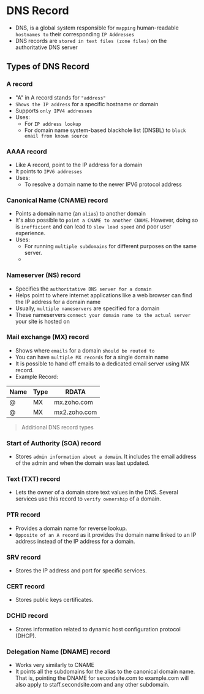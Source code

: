 # DNS Record

- DNS, is a global system responsible for `mapping` human-readable `hostnames to` their corresponding `IP Addresses`
- DNS records are `stored in text files (zone files)` on the authoritative DNS server

## Types of DNS Record

### A record

- "A" in A record stands for `"address"`
- `Shows the IP address` for a specific hostname or domain
- Supports `only IPV4 addresses`
- Uses:
  - For `IP address lookup`
  - For domain name system-based blackhole list (DNSBL) to `block email from known source`

### AAAA record

- Like A record, point to the IP address for a domain
- It points to `IPV6 addresses`
- Uses:
  - To resolve a domain name to the newer IPV6 protocol address

### Canonical Name (CNAME) record

- Points a domain name (an `alias`) to another domain
- It's also possible to `point a CNAME to another CNAME`. However, doing so is `inefficient` and can lead to `slow load speed` and poor user experience.
- Uses:
  - For running `multiple subdomains` for different purposes on the same server.
  - 

### Nameserver (NS) record

- Specifies the `authoritative DNS server for a domain`
- Helps point to where internet applications like a web browser can find the IP address for a domain name
- Usually, `multiple nameservers` are specified for a domain
- These nameservers `connect your domain name to the actual server` your site is hosted on

### Mail exchange (MX) record

- Shows where `emails` for a domain `should be routed to`
- You can have `multiple MX records` for a single domain name
- It is possible to hand off emails to a dedicated email server using MX record.
- Example Record:

| Name   | Type | RDATA         |
| ------ | ---- | ------------- |
| @      | MX   | mx.zoho.com   |
| @      | MX   | mx2.zoho.com  |

> Additional DNS record types

### Start of Authority (SOA) record

- Stores `admin information about a domain`. It includes the email address of the admin and when the domain was last updated.

### Text (TXT) record

- Lets the owner of a domain store text values in the DNS. Several services use this record to `verify ownership` of a domain.

### PTR record

- Provides a domain name for reverse lookup. 
- `Opposite of an A record` as it provides the domain name linked to an IP address instead of the IP address for a domain.

### SRV record

- Stores the IP address and port for specific services.

### CERT record

- Stores public keys certificates.

### DCHID record

- Stores information related to dynamic host configuration protocol (DHCP).

### Delegation Name (DNAME) record

- Works very similarly to CNAME
- It points all the subdomains for the alias to the canonical domain name. That is, pointing the DNAME for secondsite.com to example.com will also apply to staff.secondsite.com and any other subdomain.